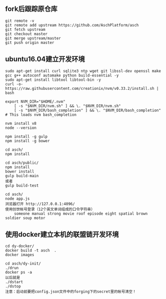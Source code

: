 ## fork后跟踪原仓库
    git remote -v
    git remote add upstream https://github.com/AschPlatform/asch
    git fetch upstream
    git checkout master
    git merge upstream/master
    git push origin master

## ubuntu16.04建立开发环境
    sudo apt-get install curl sqlite3 ntp wget git libssl-dev openssl make gcc g++ autoconf automake python build-essential -y
    sudo apt-get install libtool libtool-bin -y
    curl -o- https://raw.githubusercontent.com/creationix/nvm/v0.33.2/install.sh | bash

    export NVM_DIR="$HOME/.nvm"
        [ -s "$NVM_DIR/nvm.sh" ] && \. "$NVM_DIR/nvm.sh" 
        [ -s "$NVM_DIR/bash_completion" ] && \. "$NVM_DIR/bash_completion"  # This loads nvm bash_completion

    nvm install v8
    node --version

    npm install -g gulp
    npm install -g bower

    cd asch/
    npm install

    cd asch/public/
    npm install
    bower install
    gulp build-main
    或者
    gulp build-test

    cd asch/
    node app.js
    浏览器打开 http://127.0.0.1:4096/
    使用创世帐号登录（12个英文单词组成的口令字符串）
        someone manual strong movie roof episode eight spatial brown soldier soup motor

## 使用docker建立本机的联盟链开发环境
    cd dy-docker/
    docker build -t asch  .
    docker images

    cd asch/dy-init/
    ./drun
    docker ps -a
    以后就是
    ./dstart
    ./dstop
    注意：启动前要把config.json文件中的forging下的secret里的帐号清空！






